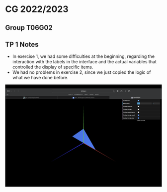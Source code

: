 # CG 2022/2023

## Group T06G02

## TP 1 Notes

- In exercise 1, we had some difficulties at the beginning, regarding the interaction with the labels in the interface and the actual variables that controlled the display of specific items.
- We had no problems in exercise 2, since we just copied the logic of what we have done before.

![Screenshot 1](screenshots/cg-t06g02-tp1-1.png)
